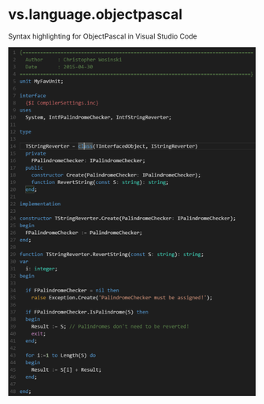 # vs.language.objectpascal
Syntax highlighting for ObjectPascal in Visual Studio Code

![Alt text](https://github.com/Wosi/vs.language.objectpascal/blob/master/Sample.PNG?raw=true "Screenshot")

